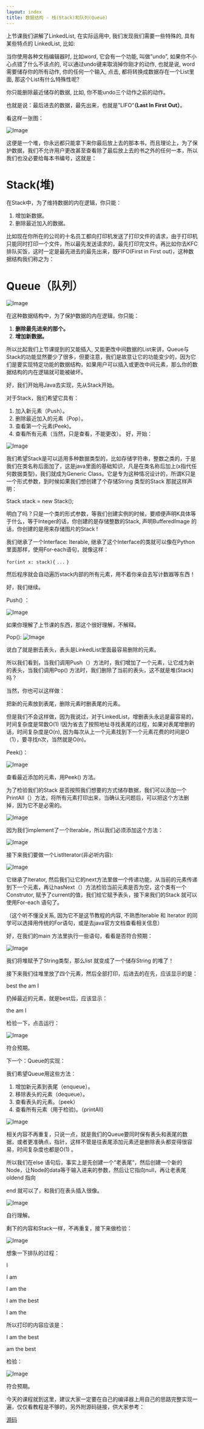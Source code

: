 ```yaml
---
layout: index
title: 数据结构 - 栈(Stack)和队列(Queue)
---
```

上节课我们讲解了LinkedList, 在实际运用中, 我们发现我们需要一些特殊的, 具有某些特点的 LinkedList, 比如:

当你使用各种文档编辑器时, 比如word, 它会有一个功能, 叫做”undo”, 如果你不小心点错了什么不该点的, 可以通过undo键来取消掉你刚才的动作, 也就是说, word需要储存你的所有动作, 你的任何一个输入, 点击, 都将转换成数据存在一个List里面, 那这个List有什么特殊性呢?

你只能删除最近储存的数据, 比如, 你不能undo三个动作之前的动作。

也就是说：最后进去的数据，最先出来，也就是”LIFO“**（Last In First Out）**。

看这样一张图：

![Image](https://pic2.zhimg.com/80/v2-0953f3a5276545fc3f9e0ddbf37d9a69_hd.jpg)

这便是一个堆，你永远都只能拿下来你最后放上去的那本书，而且理论上，为了保护数据，我们不允许用户更改甚至查看除了最后放上去的书之外的任何一本，所以我们也没必要给每本书编号，这就是：

# Stack(堆)

在Stack中，为了维持数据的内在逻辑，你只能：

1. 增加新数据。
2. 删除最近加入的数据。

比如现在你所在的公司的十名员工都向打印机发送了打印文件的请求，由于打印机只能同时打印一个文件，所以最先发送请求的，最先打印完文件。再比如你去KFC排队买饭，这时一定是最先进去的最先出来，既FIFO(First in First out)，这种数据结构我们称之为：

# Queue（队列）

![Image](https://pic3.zhimg.com/80/v2-33d10afef38886a9987b865c8e56dd52_hd.jpg)

在这种数据结构中，为了保护数据的内在逻辑，你只能：

1. **删除最先进来的那个。**
2. **增加新数据。**

所以比起我们上节课提到的又能插入, 又能更改中间数据的List来讲，Queue与Stack的功能显然要少了很多，但要注意，我们是故意让它的功能变少的，因为它们是要实现特定功能的数据结构，如果用户可以插入或更改中间元素，那么你的数据结构的内在逻辑就可能被破坏。

好，我们开始用Java去实现，先从Stack开始。

对于Stack，我们希望它具有：

1. 加入新元素（Push）。
2. 删除最近加入的元素（Pop）。
3. 查看第一个元素(Peek)。
4. 查看所有元素（当然，只是查看，不能更改）。
好，开始：

![Image](https://pic1.zhimg.com/80/v2-5202c64c4842167bf02274c3657e4998_hd.jpg)

我们希望Stack是可以适用多种数据类型的，比如存储字符串，整数之类的，于是我们在类名称后面加了<K>，这是java里面的基础知识，凡是在类名称后加上<X>(x指代任何数据类型)，我们就成为Generic Class。它是专为这种情况设计的，所谓K只是一个形式参数，到时候如果我们想创建了个存储String 类型的Stack 那就这样声明：

Stack<String> stack = new Stack<String>();

明白了吗？<K>只是一个类的形式参数，等我们创建实例的时候，要顺便声明K具体等于什么，等于Integer的话，你创建的是存储整数的Stack, 声明BufferedImage 的话，你创建的是用来存储图片的Stack !

我们继承了一个Interface: Iterable, 继承了这个Interface的类就可以像在Python里面那样，使用For-each语句，就像这样：

`for(int x: stack){`
`...`
`}`

然后程序就会自动遍历stack内部的所有元素，用不着你亲自去写计数器等东西！

好，我们继续。

Push() ：

![Image](https://pic4.zhimg.com/80/v2-0c97af0eeb43dd44d1d52534b1a5c44f_hd.jpg)

如果你理解了上节课的东西，那这个很好理解，不解释。

Pop():
![Image](https://pic1.zhimg.com/80/v2-c019f3666ef3fd2ab5785019ed9b5960_hd.jpg)

说白了就是删去表头，表头是LinkedList里面最容易删除的元素。

所以我们看到，当我们调用Push（）方法时，我们增加了一个元素，让它成为新的表头，当我们调用Pop() 方法时，我们删除了当前的表头，这不就是堆(Stack)吗？

当然，你也可以这样做：

把新的元素放到表尾，删除元素时删表尾的元素。

但是我们不会这样做，因为我说过，对于LinkedList，增删表头永远是最容易的，时间复杂度是常数O(1) !因为省去了按照地址寻找表尾的过程，如果对表尾增删的话，时间复杂度是O(n), 因为每次从上一个元素找到下一个元素花费的时间是O（1），要寻找n次，当然就是O(n)。

Peek()：

![Image](https://pic3.zhimg.com/80/v2-82aeccd181b0ced5a5e9b55c1d19b406_hd.jpg)

查看最近添加的元素，用Peek() 方法。

为了检验我们的Stack 是否按照我们想要的方式储存数据，我们可以添加一个PrintAll（）方法，将所有元素打印出来，当确认无问题后，可以把这个方法删掉，因为它不是必需的。

![Image](https://pic2.zhimg.com/80/v2-b5c166580ca2c420a23944f5e9127791_hd.jpg)

因为我们implement了一个Iterable，所以我们必须添加这个方法：

![Image](https://pic4.zhimg.com/80/v2-9368fc2b351d443684ca983426fa81c7_hd.jpg)

接下来我们要做一个ListIterator(非必听内容):

![Image](https://pic3.zhimg.com/80/v2-85cef0cdd5b3292cf2a573b0b76d40f6_hd.jpg)

它继承了Iterator, 然后我们让它的next方法里做一个传递功能，从当前的元素传递到下一个元素，再让hasNext（）方法检验当前元素是否为空，这个类有一个Construtor, 赋予了current的值，我们给它赋予表头，接下来我们的Stack 就可以使用For-each 语句了。

（这个听不懂没关系, 因为它不是这节教程的内容, 不熟悉Iterable 和 Iterator 的同学可以选择用传统的For语句，或是去java官方文档查看相关信息）

好，在我们的main 方法里执行一些语句，看看是否符合预期：

![Image](https://pic4.zhimg.com/80/v2-202d88cbd575cbc8e62be46a774615cf_hd.jpg)

我们将堆赋予了String类型，那么list 就变成了一个储存String 的堆了！

接下来我们往堆里放了四个元素，然后全部打印，后进去的在先，应该显示的是：

best the am I

扔掉最近的元素，就是best后，应该显示：

the am I

检验一下，点击运行：

![Image](https://pic1.zhimg.com/80/v2-6a09445036e9c657e05c9ce56d9aaa2c_hd.jpg)

符合预期。

下一个：Queue的实现：

我们希望Queue用这些方法：

1. 增加新元素到表尾（enqueue）。
2. 移除表头的元素（dequeue）。
3. 查看表头的元素。（peek）
4. 查看所有元素（用于检验)。（printAll)

![Image](https://pic4.zhimg.com/80/v2-f850fca5e09f68610e71bb0a82e0066b_hd.jpg)

相关内容不再重复，只说一点，就是我们的Queue要同时保有表头和表尾的数据，或者更准确点，指针，这样不管是往表尾添加元素还是删除表头都变得很容易，时间复杂度也都是O(1) 。

所以我们在else 语句后，事实上是先创建一个“老表尾”，然后创建一个新的Node，让Node的data等于输入进来的参数，然后让它指向null，再让老表尾 oldend 指向

end 就可以了，和我们在表头插入很像。

![Image](https://pic3.zhimg.com/80/v2-ac139d1372691f56228fd55b0dd6a382_hd.jpg)

自行理解。

剩下的内容和Stack一样，不再重复，接下来做检验：

![Image](https://pic4.zhimg.com/80/v2-050989957a579f2cdad5b54ddc5c8d6b_hd.jpg)

想象一下排队的过程：

I

I am

I am the

I am the best

I am the

所以打印的内容应该是：

I am the best

am the best

检验：

![Image](https://pic4.zhimg.com/80/v2-a3c8cb2d8879b3ad7e312aaf68f2cb8b_hd.jpg)

符合预期。

今天的课程就到这里，建议大家一定要在自己的编译器上用自己的思路完整实现一遍，仅仅看教程是不够的，另外附源码链接，供大家参考：

[源码](https://pan.baidu.com/s/1AKcS9AvsydICgCXWcOaITA)
​